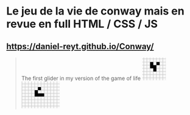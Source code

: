 # Le jeu de la vie de conway mais en revue en full HTML / CSS / JS

## https://daniel-reyt.github.io/Conway/

> The first glider in my version of the game of life
> ![The first glider in my version of the game of life](image.png)
> ![The first glider in my version of the game of life](image-1.png)
